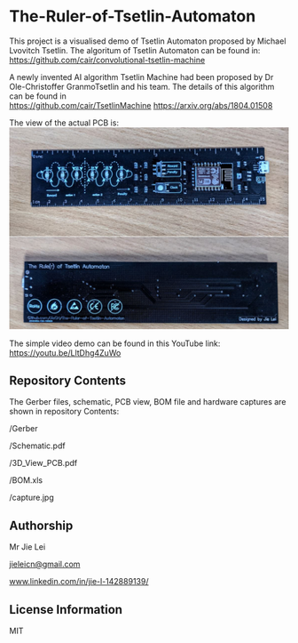 # The-Ruler-of-Tsetlin-Automaton

This project is a visualised demo of Tsetlin Automaton proposed by Michael Lvovitch Tsetlin. The algoritum of Tsetlin Automaton can be found in:
https://github.com/cair/convolutional-tsetlin-machine

A newly invented AI algorithm Tsetlin Machine had been proposed by Dr Ole-Christoffer GranmoTsetlin and his team. The details of this algorithm can be found in  
https://github.com/cair/TsetlinMachine
https://arxiv.org/abs/1804.01508

The view of the actual PCB is:
![overview](https://raw.githubusercontent.com/JieGH/The-Ruler-of-Tsetlin-Automaton/master/Capture.JPG)

The simple video demo can be found in this YouTube link:
https://youtu.be/LltDhg4ZuWo


Repository Contents
-------------------
The Gerber files, schematic, PCB view, BOM file and hardware captures are shown in repository Contents:

/Gerber

/Schematic.pdf

/3D_View_PCB.pdf

/BOM.xls

/capture.jpg






Authorship
-------------------
Mr Jie Lei

jieleicn@gmail.com

www.linkedin.com/in/jie-l-142889139/


License Information
-------------------

MIT
